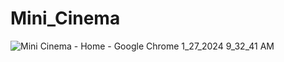 # Mini_Cinema

![Mini Cinema - Home - Google Chrome 1_27_2024 9_32_41 AM](https://github.com/akmweb/mini_cinema/assets/150655160/1d909fea-f997-453a-9d3d-1d9306dd1dbd)
